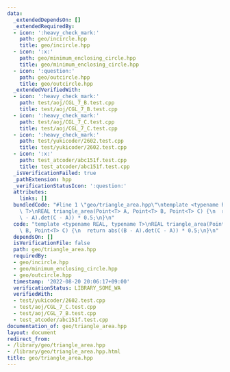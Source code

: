 ```yaml
---
data:
  _extendedDependsOn: []
  _extendedRequiredBy:
  - icon: ':heavy_check_mark:'
    path: geo/incircle.hpp
    title: geo/incircle.hpp
  - icon: ':x:'
    path: geo/minimum_enclosing_circle.hpp
    title: geo/minimum_enclosing_circle.hpp
  - icon: ':question:'
    path: geo/outcircle.hpp
    title: geo/outcircle.hpp
  _extendedVerifiedWith:
  - icon: ':heavy_check_mark:'
    path: test/aoj/CGL_7_B.test.cpp
    title: test/aoj/CGL_7_B.test.cpp
  - icon: ':heavy_check_mark:'
    path: test/aoj/CGL_7_C.test.cpp
    title: test/aoj/CGL_7_C.test.cpp
  - icon: ':heavy_check_mark:'
    path: test/yukicoder/2602.test.cpp
    title: test/yukicoder/2602.test.cpp
  - icon: ':x:'
    path: test_atcoder/abc151f.test.cpp
    title: test_atcoder/abc151f.test.cpp
  _isVerificationFailed: true
  _pathExtension: hpp
  _verificationStatusIcon: ':question:'
  attributes:
    links: []
  bundledCode: "#line 1 \"geo/triangle_area.hpp\"\ntemplate <typename REAL, typename\
    \ T>\nREAL triangle_area(Point<T> A, Point<T> B, Point<T> C) {\n  return abs((B\
    \ - A).det(C - A)) * 0.5;\n}\n"
  code: "template <typename REAL, typename T>\nREAL triangle_area(Point<T> A, Point<T>\
    \ B, Point<T> C) {\n  return abs((B - A).det(C - A)) * 0.5;\n}\n"
  dependsOn: []
  isVerificationFile: false
  path: geo/triangle_area.hpp
  requiredBy:
  - geo/incircle.hpp
  - geo/minimum_enclosing_circle.hpp
  - geo/outcircle.hpp
  timestamp: '2022-08-20 20:06:17+09:00'
  verificationStatus: LIBRARY_SOME_WA
  verifiedWith:
  - test/yukicoder/2602.test.cpp
  - test/aoj/CGL_7_C.test.cpp
  - test/aoj/CGL_7_B.test.cpp
  - test_atcoder/abc151f.test.cpp
documentation_of: geo/triangle_area.hpp
layout: document
redirect_from:
- /library/geo/triangle_area.hpp
- /library/geo/triangle_area.hpp.html
title: geo/triangle_area.hpp
---
```

